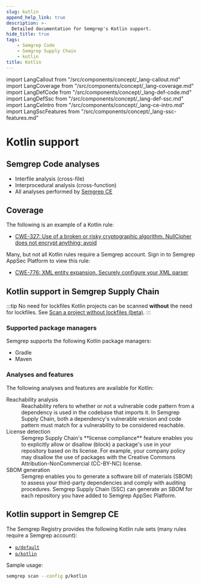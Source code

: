 ```yaml
---
slug: kotlin
append_help_link: true
description: >-
  Detailed documentation for Semgrep's Kotlin support. 
hide_title: true
tags:
    - Semgrep Code
    - Semgrep Supply Chain
    - kotlin
title: Kotlin
---
```


import LangCallout from "/src/components/concept/_lang-callout.md"
import LangCoverage from "/src/components/concept/_lang-coverage.md"
import LangDefCode from "/src/components/concept/_lang-def-code.md"
import LangDefSsc from "/src/components/concept/_lang-def-ssc.md"
import LangCeIntro from "/src/components/concept/_lang-ce-intro.md"
import LangSscFeatures from "/src/components/concept/_lang-ssc-features.md"

# Kotlin support

<LangCallout name="Kotlin" />

## Semgrep Code analyses

* Interfile analysis (cross-file)
* Interprocedural analysis (cross-function)
* All analyses performed by [Semgrep CE](#kotlin-support-in-semgrep-ce)

## Coverage 

<LangCoverage />

The following is an example of a Kotlin rule:

- [<i class="fas fa-external-link fa-xs"></i> CWE-327: Use of a broken or risky cryptographic algorithm. NullCipher does not encrypt anything; avoid](https://semgrep.dev/playground/r/kotlin.lang.security.no-null-cipher.no-null-cipher?editorMode=advanced)

Many, but not all Kotlin rules require a Semgrep account. Sign in to Semgrep AppSec Platform to view this rule:

- [<i class="fas fa-external-link fa-xs"></i> CWE-776: XML entity expansion. Securely configure your XML parser](https://semgrep.dev/orgs/-/editor/r/kotlin.xxe.xmlreader-xxe.xmlreader-xxe?editorMode=advanced)

## Kotlin support in Semgrep Supply Chain

<LangDefSsc />

:::tip No need for lockfiles
Kotlin projects can be scanned **without** the need for lockfiles. See [Scan a project without lockfiles (beta)](/semgrep-supply-chain/getting-started#scan-a-project-without-lockfiles-beta).
:::

### Supported package managers

Semgrep supports the following Kotlin package managers:

- Gradle
- Maven

### Analyses and features

The following analyses and features are available for Kotlin:

<dl>
<dt>Reachability analysis</dt>
<dd>
Reachability refers to whether or not a vulnerable code pattern from a dependency is used in the codebase that imports it. In Semgrep Supply Chain, both a dependency's vulnerable version and code pattern must match for a vulnerability to be considered reachable.
</dd>
<dt>License detection</dt>
<dd>
Semgrep Supply Chain's **license compliance** feature enables you to explicitly allow or disallow (block) a package's use in your repository based on its license. For example, your company policy may disallow the use of packages with the Creative Commons Attribution-NonCommercial (CC-BY-NC) license.
</dd>
<dt>SBOM generation</dt>
<dd>
Semgrep enables you to generate a software bill of materials (SBOM) to assess your third-party dependencies and comply with auditing procedures. Semgrep Supply Chain (SSC) can generate an SBOM for each repository you have added to Semgrep AppSec Platform.
</dd>
</dl>

## Kotlin support in Semgrep CE

<LangCeIntro />

The Semgrep Registry provides the following Kotlin rule sets (many rules require a Semgrep account):

- [<i class="fas fa-external-link fa-xs"></i> `p/default`](https://semgrep.dev/p/default)
- [<i class="fas fa-external-link fa-xs"></i> `p/kotlin`](https://semgrep.dev/p/kotlin)

<!-- config
- [<i class="fas fa-external-link fa-xs"></i> `p/trailofbits`](https://semgrep.dev/p/trailofbits)
- [<i class="fas fa-external-link fa-xs"></i> `p/gitlab`](https://semgrep.dev/p/gitlab)
-->
Sample usage:

```bash
semgrep scan --config p/kotlin
```
